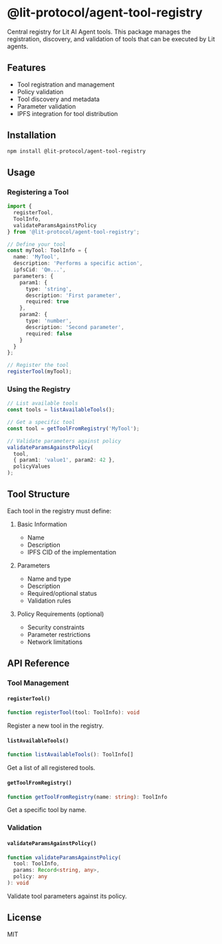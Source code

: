 # @lit-protocol/agent-tool-registry

Central registry for Lit AI Agent tools. This package manages the registration, discovery, and validation of tools that can be executed by Lit agents.

## Features

- Tool registration and management
- Policy validation
- Tool discovery and metadata
- Parameter validation
- IPFS integration for tool distribution

## Installation

```bash
npm install @lit-protocol/agent-tool-registry
```

## Usage

### Registering a Tool

```typescript
import { 
  registerTool,
  ToolInfo,
  validateParamsAgainstPolicy 
} from '@lit-protocol/agent-tool-registry';

// Define your tool
const myTool: ToolInfo = {
  name: 'MyTool',
  description: 'Performs a specific action',
  ipfsCid: 'Qm...',
  parameters: {
    param1: {
      type: 'string',
      description: 'First parameter',
      required: true
    },
    param2: {
      type: 'number',
      description: 'Second parameter',
      required: false
    }
  }
};

// Register the tool
registerTool(myTool);
```

### Using the Registry

```typescript
// List available tools
const tools = listAvailableTools();

// Get a specific tool
const tool = getToolFromRegistry('MyTool');

// Validate parameters against policy
validateParamsAgainstPolicy(
  tool,
  { param1: 'value1', param2: 42 },
  policyValues
);
```

## Tool Structure

Each tool in the registry must define:

1. Basic Information
   - Name
   - Description
   - IPFS CID of the implementation

2. Parameters
   - Name and type
   - Description
   - Required/optional status
   - Validation rules

3. Policy Requirements (optional)
   - Security constraints
   - Parameter restrictions
   - Network limitations

## API Reference

### Tool Management

#### `registerTool()`
```typescript
function registerTool(tool: ToolInfo): void
```
Register a new tool in the registry.

#### `listAvailableTools()`
```typescript
function listAvailableTools(): ToolInfo[]
```
Get a list of all registered tools.

#### `getToolFromRegistry()`
```typescript
function getToolFromRegistry(name: string): ToolInfo
```
Get a specific tool by name.

### Validation

#### `validateParamsAgainstPolicy()`
```typescript
function validateParamsAgainstPolicy(
  tool: ToolInfo,
  params: Record<string, any>,
  policy: any
): void
```
Validate tool parameters against its policy.

## License

MIT
